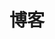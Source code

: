 ---
home: true
layout: BlogHome
icon: home
title: 博客
heroImage: http://images.rl0206.love/202304192047438.png
# 改用更小的静态图片
# heroImage: /author.png
heroText: WLei224
tagline: 芝兰生于幽谷兮，不以无人而不芳; 目光放远、脚步放稳、道阻且长，行则将至！
heroFullScreen: false
projects:
  - icon: project
    name: 项目名称
    desc: 项目详细描述
    link: https://wlei224.gitee.io/collection/project

  - icon: link
    name: 链接名称
    desc: 链接详细描述
    link: https://link.address

  - icon: book
    name: book name
    desc: Detailed description of the book
    link: https://link.to.your.book

  - icon: article
    name: article name
    desc: Detailed description of the article
    link: https://link.to.your.article

  - icon: friend
    name: friend name
    desc: Detailed description of friend
    link: https://link.to.your.friend

  - icon: /logo.svg
    name: custom item（自定义项）
    desc: Detailed description of this custom item
    link: https://link.to.your.friend

footer: customize your footer text
---